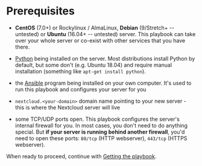 # Prerequisites

- **CentOS** (7.0+) or Rockylinux / AlmaLinux, **Debian** (9/Stretch+ -- untested) or **Ubuntu** (16.04+ -- untested) server. This playbook can take over your whole server or co-exist with other services that you have there.

- [Python](https://www.python.org/) being installed on the server. Most distributions install Python by default, but some don't (e.g. Ubuntu 18.04) and require manual installation (something like `apt-get install python`).

- the [Ansible](http://ansible.com/) program being installed on your own computer. It's used to run this playbook and configures your server for you

- `nextcloud.<your-domain>` domain name pointing to your new server - this is where the Nextcloud server will live

- some TCP/UDP ports open. This playbook configures the server's internal firewall for you. In most cases, you don't need to do anything special. But **if your server is running behind another firewall**, you'd need to open these ports: `80/tcp` (HTTP webserver), `443/tcp` (HTTPS webserver).

When ready to proceed, continue with [Getting the playbook](getting-the-playbook.md).
